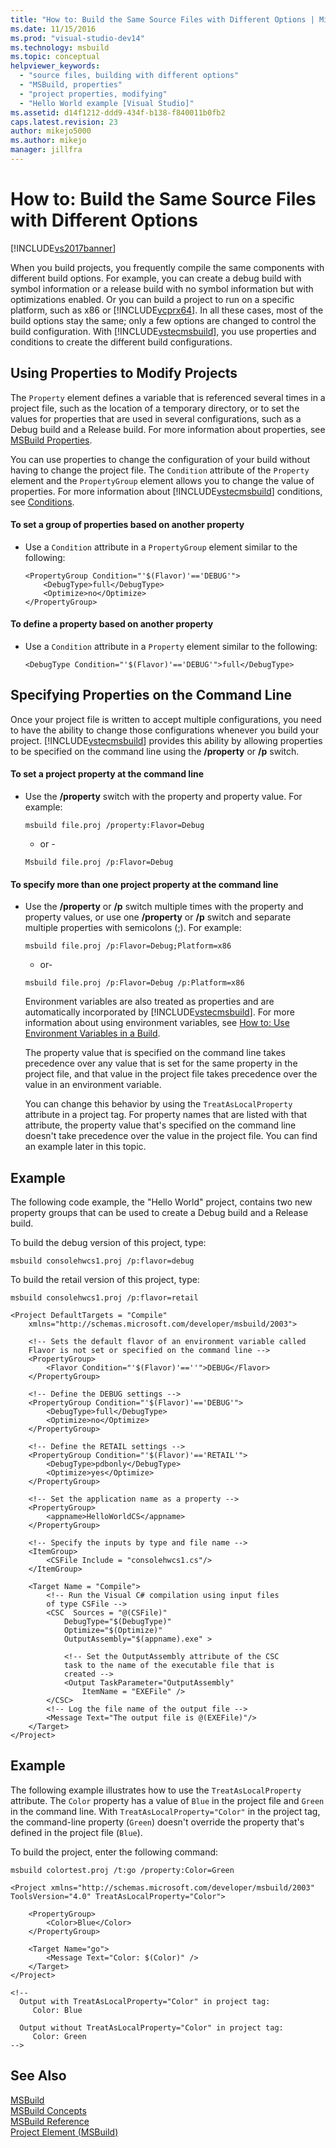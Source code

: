 ```yaml
---
title: "How to: Build the Same Source Files with Different Options | Microsoft Docs"
ms.date: 11/15/2016
ms.prod: "visual-studio-dev14"
ms.technology: msbuild
ms.topic: conceptual
helpviewer_keywords: 
  - "source files, building with different options"
  - "MSBuild, properties"
  - "project properties, modifying"
  - "Hello World example [Visual Studio]"
ms.assetid: d14f1212-ddd9-434f-b138-f840011b0fb2
caps.latest.revision: 23
author: mikejo5000
ms.author: mikejo
manager: jillfra
---
```

# How to: Build the Same Source Files with Different Options
[!INCLUDE[vs2017banner](../includes/vs2017banner.md)]

When you build projects, you frequently compile the same components with different build options. For example, you can create a debug build with symbol information or a release build with no symbol information but with optimizations enabled. Or you can build a project to run on a specific platform, such as x86 or [!INCLUDE[vcprx64](../includes/vcprx64-md.md)]. In all these cases, most of the build options stay the same; only a few options are changed to control the build configuration. With [!INCLUDE[vstecmsbuild](../includes/vstecmsbuild-md.md)], you use properties and conditions to create the different build configurations.  
  
## Using Properties to Modify Projects  
 The `Property` element defines a variable that is referenced several times in a project file, such as the location of a temporary directory, or to set the values for properties that are used in several configurations, such as a Debug build and a Release build. For more information about properties, see [MSBuild Properties](msbuild-properties1.md).  
  
 You can use properties to change the configuration of your build without having to change the project file. The `Condition` attribute of the `Property` element and the `PropertyGroup` element allows you to change the value of properties. For more information about [!INCLUDE[vstecmsbuild](../includes/vstecmsbuild-md.md)] conditions, see [Conditions](../msbuild/msbuild-conditions.md).  
  
#### To set a group of properties based on another property  
  
-   Use a `Condition` attribute in a `PropertyGroup` element similar to the following:  
  
    ```  
    <PropertyGroup Condition="'$(Flavor)'=='DEBUG'">  
        <DebugType>full</DebugType>  
        <Optimize>no</Optimize>  
    </PropertyGroup>  
    ```  
  
#### To define a property based on another property  
  
-   Use a `Condition` attribute in a `Property` element similar to the following:  
  
    ```  
    <DebugType Condition="'$(Flavor)'=='DEBUG'">full</DebugType>  
    ```  
  
## Specifying Properties on the Command Line  
 Once your project file is written to accept multiple configurations, you need to have the ability to change those configurations whenever you build your project. [!INCLUDE[vstecmsbuild](../includes/vstecmsbuild-md.md)] provides this ability by allowing properties to be specified on the command line using the **/property** or **/p** switch.  
  
#### To set a project property at the command line  
  
-   Use the **/property** switch with the property and property value. For example:  
  
    ```  
    msbuild file.proj /property:Flavor=Debug  
    ```  
  
     - or -  
  
    ```  
    Msbuild file.proj /p:Flavor=Debug  
    ```  
  
#### To specify more than one project property at the command line  
  
- Use the **/property** or **/p** switch multiple times with the property and property values, or use one **/property** or **/p** switch and separate multiple properties with semicolons (;). For example:  
  
  ```  
  msbuild file.proj /p:Flavor=Debug;Platform=x86  
  ```  
  
   - or-  
  
  ```  
  msbuild file.proj /p:Flavor=Debug /p:Platform=x86  
  ```  
  
  Environment variables are also treated as properties and are automatically incorporated by [!INCLUDE[vstecmsbuild](../includes/vstecmsbuild-md.md)]. For more information about using environment variables, see [How to: Use Environment Variables in a Build](../msbuild/how-to-use-environment-variables-in-a-build.md).  
  
  The property value that is specified on the command line takes precedence over any value that is set for the same property in the project file, and that value in the project file takes precedence over the value in an environment variable.  
  
  You can change this behavior by using the `TreatAsLocalProperty` attribute in a project tag. For property names that are listed with that attribute, the property value that's specified on the command line doesn't take precedence over the value in the project file. You can find an example later in this topic.  
  
## Example  
 The following code example, the "Hello World" project, contains two new property groups that can be used to create a Debug build and a Release build.  
  
 To build the debug version of this project, type:  
  
```  
msbuild consolehwcs1.proj /p:flavor=debug  
```  
  
 To build the retail version of this project, type:  
  
```  
msbuild consolehwcs1.proj /p:flavor=retail  
```  
  
```  
<Project DefaultTargets = "Compile"  
    xmlns="http://schemas.microsoft.com/developer/msbuild/2003">  
  
    <!-- Sets the default flavor of an environment variable called   
    Flavor is not set or specified on the command line -->  
    <PropertyGroup>  
        <Flavor Condition="'$(Flavor)'==''">DEBUG</Flavor>  
    </PropertyGroup>  
  
    <!-- Define the DEBUG settings -->  
    <PropertyGroup Condition="'$(Flavor)'=='DEBUG'">  
        <DebugType>full</DebugType>  
        <Optimize>no</Optimize>  
    </PropertyGroup>  
  
    <!-- Define the RETAIL settings -->  
    <PropertyGroup Condition="'$(Flavor)'=='RETAIL'">  
        <DebugType>pdbonly</DebugType>  
        <Optimize>yes</Optimize>  
    </PropertyGroup>  
  
    <!-- Set the application name as a property -->  
    <PropertyGroup>  
        <appname>HelloWorldCS</appname>  
    </PropertyGroup>  
  
    <!-- Specify the inputs by type and file name -->  
    <ItemGroup>  
        <CSFile Include = "consolehwcs1.cs"/>  
    </ItemGroup>  
  
    <Target Name = "Compile">  
        <!-- Run the Visual C# compilation using input files  
        of type CSFile -->  
        <CSC  Sources = "@(CSFile)"  
            DebugType="$(DebugType)"  
            Optimize="$(Optimize)"  
            OutputAssembly="$(appname).exe" >  
  
            <!-- Set the OutputAssembly attribute of the CSC  
            task to the name of the executable file that is   
            created -->  
            <Output TaskParameter="OutputAssembly"  
                ItemName = "EXEFile" />  
        </CSC>  
        <!-- Log the file name of the output file -->  
        <Message Text="The output file is @(EXEFile)"/>  
    </Target>  
</Project>  
```  
  
## Example  
 The following example illustrates how to use the `TreatAsLocalProperty` attribute. The `Color` property has a value of `Blue` in the project file and `Green` in the command line. With `TreatAsLocalProperty="Color"` in the project tag, the command-line property (`Green`) doesn't override the property that's defined in the project file (`Blue`).  
  
 To build the project, enter the following command:  
  
```  
msbuild colortest.proj /t:go /property:Color=Green  
```  
  
```  
<Project xmlns="http://schemas.microsoft.com/developer/msbuild/2003"  
ToolsVersion="4.0" TreatAsLocalProperty="Color">  
  
    <PropertyGroup>  
        <Color>Blue</Color>  
    </PropertyGroup>  
  
    <Target Name="go">  
        <Message Text="Color: $(Color)" />  
    </Target>  
</Project>  
  
<!--  
  Output with TreatAsLocalProperty="Color" in project tag:  
     Color: Blue  
  
  Output without TreatAsLocalProperty="Color" in project tag:  
     Color: Green  
-->  
```  
  
## See Also  
[MSBuild](msbuild.md)  
 [MSBuild Concepts](../msbuild/msbuild-concepts.md)   
 [MSBuild Reference](../msbuild/msbuild-reference.md)   
 [Project Element (MSBuild)](../msbuild/project-element-msbuild.md)
